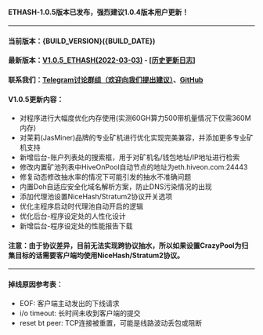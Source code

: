 #### ETHASH-1.0.5版本已发布，强烈建议1.0.4版本用户更新！
----
#### 当前版本：{BUILD_VERSION}({BUILD_DATE})
#### 最新版本：[V1.0.5_ETHASH(2022-03-03)](https://github.com/XMinerProxy/XMinerProxy/releases/tag/1.0.5) - [[历史更新日志]](https://github.com/XMinerProxy/XMinerProxy/releases)
#### 联系我们：[Telegram讨论群组（欢迎向我们提出建议）](https://t.me/XMinerProxy)、[GitHub](https://github.com/XMinerProxy/XMinerProxy)
#### V1.0.5更新内容：
- 对程序进行大幅度优化内存使用(实测60GH算力500带机量情况下仅需360M内存)
- 对茉莉(JasMiner)品牌的专业矿机进行优化实现完美兼容，并添加更多专业矿机支持
- 新增后台-账户列表处的搜索框，用于对矿机名/钱包地址/IP地址进行检索
- 修改内置矿池列表中HiveOnPool自动节点的地址为eth.hiveon.com:24443
- 修复动态修改抽水率的情况下可能引发的抽水不准确问题
- 内置Doh自适应安全化域名解析方案，防止DNS污染情况的出现
- 添加代理池设置NiceHash/Stratum2协议开关选项
- 优化主程序启动时代理池自动开启的逻辑
- 优化后台-程序设定处的人性化设计
- 新增后台-程序设定处的性能报告下载
#### 注意：由于协议差异，目前无法实现跨协议抽水，所以如果设置CrazyPool为归集目标的话需要客户端均使用NiceHash/Stratum2协议。
----
#### 掉线原因参考表：
- EOF: 客户端主动发出的下线请求
- i/o timeout: 长时间未收到客户端的提交
- reset bt peer: TCP连接被重置，可能是线路波动丢包或阻断
